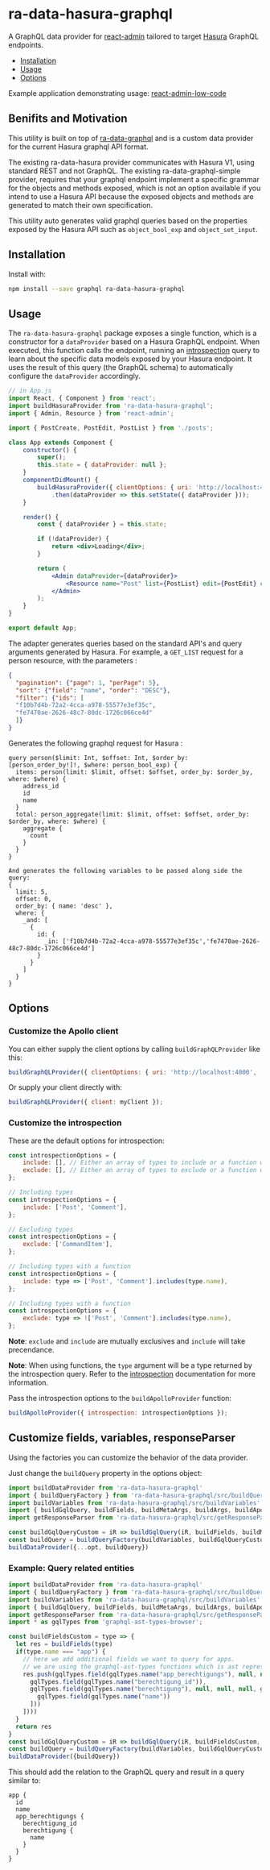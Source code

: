 # ra-data-hasura-graphql

A GraphQL data provider for [react-admin](https://marmelab.com/react-admin) tailored to target [Hasura](https://hasura.io/) GraphQL endpoints.

- [Installation](#installation)
- [Usage](#installation)
- [Options](#options)

Example application demonstrating usage: [react-admin-low-code](https://github.com/cpursley/react-admin-low-code)

## Benifits and Motivation

This utility is built on top of [ra-data-graphql](https://github.com/vladimiregorov/react-admin/blob/master/packages/ra-data-graphql/README.md) and is a custom data provider for the current Hasura graphql API format.

The existing ra-data-hasura provider communicates with Hasura V1, using standard REST and not GraphQL. The existing ra-data-graphql-simple provider, requires that your graphql endpoint implement a specific grammar for the objects and methods exposed, which is not an option available if you intend to use a Hasura API because the exposed objects and methods are generated to match their own specification.

This utility auto generates valid graphql queries based on the properties exposed by the Hasura API such as `object_bool_exp` and `object_set_input`.


## Installation

Install with:

```sh
npm install --save graphql ra-data-hasura-graphql
```

## Usage

The `ra-data-hasura-graphql` package exposes a single function, which is a constructor for a `dataProvider` based on a Hasura GraphQL endpoint. When executed, this function calls the endpoint, running an [introspection](http://graphql.org/learn/introspection/) query to learn about the specific data models exposed by your Hasura endpoint. It uses the result of this query (the GraphQL schema) to automatically configure the `dataProvider` accordingly.

```jsx
// in App.js
import React, { Component } from 'react';
import buildHasuraProvider from 'ra-data-hasura-graphql';
import { Admin, Resource } from 'react-admin';

import { PostCreate, PostEdit, PostList } from './posts';

class App extends Component {
    constructor() {
        super();
        this.state = { dataProvider: null };
    }
    componentDidMount() {
        buildHasuraProvider({ clientOptions: { uri: 'http://localhost:4000' }})
            .then(dataProvider => this.setState({ dataProvider }));
    }

    render() {
        const { dataProvider } = this.state;

        if (!dataProvider) {
            return <div>Loading</div>;
        }

        return (
            <Admin dataProvider={dataProvider}>
                <Resource name="Post" list={PostList} edit={PostEdit} create={PostCreate} />
            </Admin>
        );
    }
}

export default App;
```
The adapter generates queries based on the standard API's and query arguments generated by Hasura.
For example, a `GET_LIST` request for a person resource, with the parameters :
```json
{
  "pagination": {"page": 1, "perPage": 5},
  "sort": {"field": "name", "order": "DESC"},
  "filter": {"ids": [
  "f10b7d4b-72a2-4cca-a978-55577e3ef35c",
  "fe7470ae-2626-48c7-80dc-1726c066ce4d"
  ]}
}

```
Generates the following graphql request for Hasura :
```
query person($limit: Int, $offset: Int, $order_by: [person_order_by!]!, $where: person_bool_exp) {
  items: person(limit: $limit, offset: $offset, order_by: $order_by, where: $where) {
    address_id
    id
    name
  }
  total: person_aggregate(limit: $limit, offset: $offset, order_by: $order_by, where: $where) {
    aggregate {
      count
    }
  }
}

And generates the following variables to be passed along side the query:
{
  limit: 5,
  offset: 0,
  order_by: { name: 'desc' },
  where: {
    _and: [
      {
        id: {
          _in: ['f10b7d4b-72a2-4cca-a978-55577e3ef35c','fe7470ae-2626-48c7-80dc-1726c066ce4d']
        }
      }
    ]
  }
}

```

## Options

### Customize the Apollo client

You can either supply the client options by calling `buildGraphQLProvider` like this:

```js
buildGraphQLProvider({ clientOptions: { uri: 'http://localhost:4000', ...otherApolloOptions } });
```

Or supply your client directly with:

```js
buildGraphQLProvider({ client: myClient });
```

### Customize the introspection

These are the default options for introspection:

```js
const introspectionOptions = {
    include: [], // Either an array of types to include or a function which will be called for every type discovered through introspection
    exclude: [], // Either an array of types to exclude or a function which will be called for every type discovered through introspection
};

// Including types
const introspectionOptions = {
    include: ['Post', 'Comment'],
};

// Excluding types
const introspectionOptions = {
    exclude: ['CommandItem'],
};

// Including types with a function
const introspectionOptions = {
    include: type => ['Post', 'Comment'].includes(type.name),
};

// Including types with a function
const introspectionOptions = {
    exclude: type => !['Post', 'Comment'].includes(type.name),
};
```

**Note**: `exclude` and `include` are mutually exclusives and `include` will take precendance.

**Note**: When using functions, the `type` argument will be a type returned by the introspection query. Refer to the [introspection](http://graphql.org/learn/introspection/) documentation for more information.

Pass the introspection options to the `buildApolloProvider` function:

```js
buildApolloProvider({ introspection: introspectionOptions });
```

## Customize fields, variables, responseParser

Using the factories you can customize the behavior of the data provider.

Just change the `buildQuery` property in the options object:

```js
import buildDataProvider from 'ra-data-hasura-graphql'
import { buildQueryFactory } from 'ra-data-hasura-graphql/src/buildQuery'
import buildVariables from 'ra-data-hasura-graphql/src/buildVariables'
import { buildGqlQuery, buildFields, buildMetaArgs, buildArgs, buildApolloArgs } from 'ra-data-hasura-graphql/src/buildGqlQuery'
import getResponseParser from 'ra-data-hasura-graphql/src/getResponseParser'

const buildGqlQueryCustom = iR => buildGqlQuery(iR, buildFields, buildMetaArgs, buildArgs, buildApolloArgs)
const buildQuery = buildQueryFactory(buildVariables, buildGqlQueryCustom, getResponseParser)
buildDataProvider({...opt, buildQuery})
```

### Example: Query related entities

```jsx
import buildDataProvider from 'ra-data-hasura-graphql'
import { buildQueryFactory } from 'ra-data-hasura-graphql/src/buildQuery'
import buildVariables from 'ra-data-hasura-graphql/src/buildVariables'
import { buildGqlQuery, buildFields, buildMetaArgs, buildArgs, buildApolloArgs } from 'ra-data-hasura-graphql/src/buildGqlQuery'
import getResponseParser from 'ra-data-hasura-graphql/src/getResponseParser'
import * as gqlTypes from 'graphql-ast-types-browser';

const buildFieldsCustom = type => {
  let res = buildFields(type)
  if(type.name === "app") {
    // here we add additional fields we want to query for apps.
    // we are using the graphql-ast-types functions which is ast representation for graphql
    res.push(gqlTypes.field(gqlTypes.name("app_berechtigungs"), null, null, null, gqlTypes.selectionSet([
      gqlTypes.field(gqlTypes.name("berechtigung_id")),
      gqlTypes.field(gqlTypes.name("berechtigung"), null, null, null, gqlTypes.selectionSet([
        gqlTypes.field(gqlTypes.name("name"))
      ]))
    ])))
  }
  return res
}
const buildGqlQueryCustom = iR => buildGqlQuery(iR, buildFieldsCustom, buildMetaArgs, buildArgs, buildApolloArgs)
const buildQuery = buildQueryFactory(buildVariables, buildGqlQueryCustom, getResponseParser)
buildDataProvider({buildQuery})
```

This should add the relation to the GraphQL query and result in a query similar to:

```
app {
  id
  name
  app_berechtigungs {
    berechtigung_id
    berechtigung {
      name
    }
  }
}
```